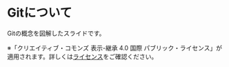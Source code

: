 # Gitについて
Gitの概念を図解したスライドです。

※「クリエイティブ・コモンズ 表示-継承 4.0 国際 パブリック・ライセンス」が適用されます。詳しくは[ライセンス](LICENSE)をご確認ください。
